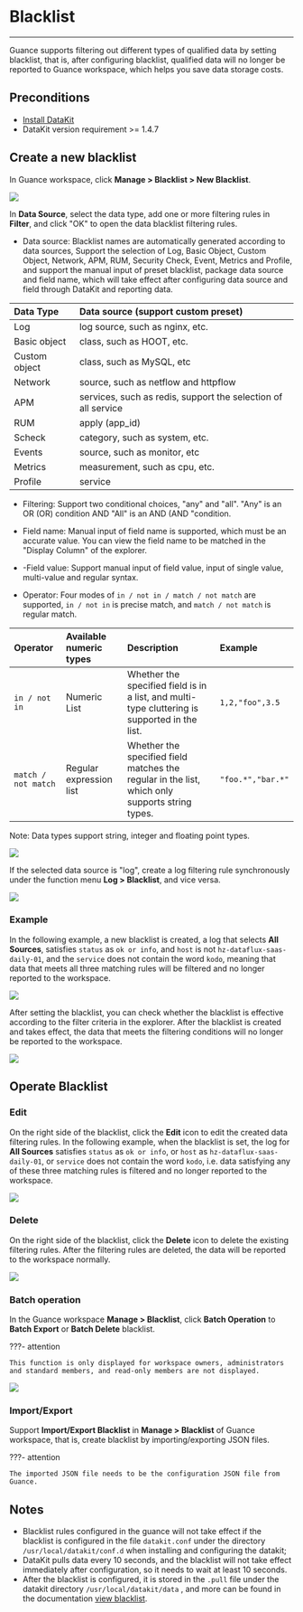 # Blacklist
---

Guance supports filtering out different types of qualified data by setting blacklist, that is, after configuring blacklist, qualified data will no longer be reported to Guance workspace, which helps you save data storage costs.

## Preconditions

- [Install DataKit](../datakit/datakit-install.md)
- DataKit version requirement >= 1.4.7

## Create a new blacklist

In Guance workspace, click **Manage > Blacklist > New Blacklist**.

![](img/5.blacklist_1.png)

In **Data Source**, select the data type, add one or more filtering rules in **Filter**, and click "OK" to open the data blacklist filtering rules.

- Data source: Blacklist names are automatically generated according to data sources, Support the selection of Log, Basic Object, Custom Object, Network, APM, RUM, Security Check, Event, Metrics and Profile, and support the manual input of preset blacklist, package data source and field name, which will take effect after configuring data source and field through DataKit and reporting data.
  
| Data Type     | Data source (support custom preset)                       |
| :----------- | :----------------------------------------------- |
| Log         | log source, such as nginx, etc.                 |
| Basic object     | class, such as HOOT, etc.                        |
| Custom object   | class, such as MySQL, etc                       |
| Network         | source, such as netflow and httpflow            |
| APM | services, such as redis, support the selection of all service |
| RUM | apply (app_id)                                   |
| Scheck     | category, such as system, etc.                   |
| Events         | source, such as monitor, etc                    |
| Metrics         | measurement, such as cpu, etc.                             |
| Profile      | service                                 |

- Filtering: Support two conditional choices, "any" and "all". "Any" is an OR (OR) condition AND "All" is an AND (AND "condition.

- Field name: Manual input of field name is supported, which must be an accurate value. You can view the field name to be matched in the "Display Column" of the explorer.

- -Field value: Support manual input of field value, input of single value, multi-value and regular syntax.

- Operator: Four modes of `in / not in / match / not match` are supported, `in / not in` is precise match, and `match / not match` is regular match.

| Operator              | Available numeric types   | Description                                                   | Example              |
| :------------------ | :------------- | :----------------------------------------------------- | :---------------- |
| `in / not in`       | Numeric List       | Whether the specified field is in a list, and multi-type cluttering is supported in the list.           | `1,2,"foo",3.5`   |
| `match / not match` | Regular expression list | Whether the specified field matches the regular in the list, which only supports string types. | `"foo.*","bar.*"` |

Note: Data types support string, integer and floating point types.

![](img/5.blacklist_1.2.png)

If the selected data source is "log", create a log filtering rule synchronously under the function menu **Log > Blacklist**, and vice versa.

![](img/5.blacklist_1.1.png)





### Example

In the following example, a new blacklist is created, a log that selects **All Sources**, satisfies `status` as `ok or info`, and `host` is not `hz-dataflux-saas-daily-01`, and the `service` does not contain the word `kodo`, meaning that data that meets all three matching rules will be filtered and no longer reported to the workspace.

![](img/5.blacklist_2.png)

After setting the blacklist, you can check whether the blacklist is effective according to the filter criteria in the explorer. After the blacklist is created and takes effect, the data that meets the filtering conditions will no longer be reported to the workspace.



![](img/5.blacklist_4.png)

## Operate Blacklist

### Edit

On the right side of the blacklist, click the **Edit** icon to edit the created data filtering rules. In the following example, when the blacklist is set, the log for **All Sources** satisfies ` status ` as `ok or info`, or `host` as `hz-dataflux-saas-daily-01`, or `service` does not contain the word `kodo`, i.e. data satisfying any of these three matching rules is filtered and no longer reported to the workspace.

![](img/5.blacklist_3.png)

### Delete

On the right side of the blacklist, click the **Delete** icon to delete the existing filtering rules. After the filtering rules are deleted, the data will be reported to the workspace normally.

![](img/5.blacklist_5.png)

### Batch operation

In the Guance workspace **Manage > Blacklist**, click **Batch Operation** to **Batch Export** or **Batch Delete** blacklist.

???- attention

    This function is only displayed for workspace owners, administrators and standard members, and read-only members are not displayed.

![](img/3.black_1.png)

### Import/Export

Support **Import/Export Blacklist** in **Manage > Blacklist** of Guance workspace, that is, create blacklist by importing/exporting JSON files.

???- attention

    The imported JSON file needs to be the configuration JSON file from Guance.

## Notes

- Blacklist rules configured in the guance will not take effect if the blacklist is configured in the file `datakit.conf` under the directory `/usr/local/datakit/conf.d` when installing and configuring the datakit;
- DataKit pulls data every 10 seconds, and the blacklist will not take effect immediately after configuration, so it needs to wait at least 10 seconds.
- After the blacklist is configured, it is stored in the `.pull` file under the datakit directory `/usr/local/datakit/data` , and more can be found in the documentation [view blacklist](../dca/index.md).

